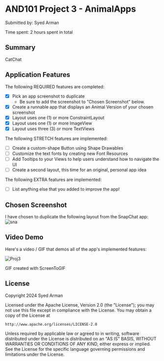 # AND101 Project 3 - AnimalApps

Submitted by: Syed Arman

Time spent: 2 hours spent in total

## Summary

CatChat 

## Application Features

The following REQUIRED features are completed:

- [x] Pick an app screenshot to duplicate
  - Be sure to add the screenshot to "Chosen Screenshot" below.
- [x] Create a runnable app that displays an Animal Version of your chosen screenshot
- [x] Layout uses one (1) or more ConstraintLayout
- [x] Layout uses one (1) or more ImageView
- [x] Layout uses three (3) or more TextViews

The following STRETCH features are implemented:

- [ ] Create a custom-shape Button using Shape Drawables
- [ ] Customize the text fonts by creating new Font Resources
- [ ] Add Tooltips to your Views to help users understand how to navigate the UI
- [ ] Create a second layout, this time for an original, personal app idea

The following EXTRA features are implemented:

- [ ] List anything else that you added to improve the app!

## Chosen Screenshot

I have chosen to duplicate the following layout from the SnapChat app:
![sna](https://github.com/syedarman1/CatChat_Unit3/assets/148717758/81c1c3e1-6a03-4105-a57d-b4a5dc9026e6)

## Video Demo

Here's a video / GIF that demos all of the app's implemented features:

![Proj3](https://github.com/syedarman1/CatChat_Unit3/assets/148717758/5a9cf6f1-9e8c-498c-b1dd-ecb5e64b3e87)


GIF created with ScreenToGIF

## License

Copyright 2024 Syed Arman

Licensed under the Apache License, Version 2.0 (the "License");
you may not use this file except in compliance with the License.
You may obtain a copy of the License at

    http://www.apache.org/licenses/LICENSE-2.0

Unless required by applicable law or agreed to in writing, software
distributed under the License is distributed on an "AS IS" BASIS,
WITHOUT WARRANTIES OR CONDITIONS OF ANY KIND, either express or implied.
See the License for the specific language governing permissions and
limitations under the License.
